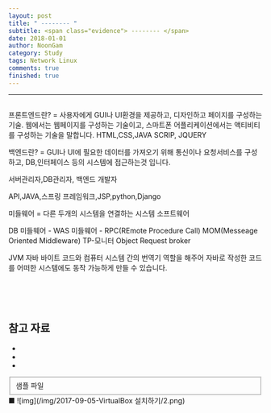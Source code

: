 ```yaml
---
layout: post
title: " -------- "
subtitle: <span class="evidence"> -------- </span>
date: 2018-01-01
author: NoonGam
category: Study
tags: Network Linux
comments: true
finished: true
---
```


---

##

프론트엔드란? = 사용자에게 GUI나 UI환경을 제공하고, 디자인하고 페이지를 구성하는 기술.
웹에서는 웹페이지를 구성하는 기술이고, 스마트폰 어플리케이션에서는 액티비티를 구성하는 기술을 말합니다.
HTML,CSS,JAVA SCRIP, JQUERY


백엔드란? = GUI나 UI에 필요한 데이터를 가져오기 위해 통신이나 요청서비스를 구성하고, DB,인터페이스 등의 시스템에 접근하는것 입니다.

서버관리자,DB관리자, 백엔드 개발자

API,JAVA,스프링 프레임워크,JSP,python,Django



미들웨어 = 다른 두개의 시스템을 연결하는 시스템 소프트웨어

 DB 미들웨어 -
 WAS 미들웨어 -
RPC(REmote Procedure Call)
MOM(Messeage Oriented Middleware)
TP-모니터
Object Request broker


JVM
자바 바이트 코드와 컴퓨터 시스템 간의 번역기 역할을 해주어 자바로 작성한 코드를 어떠한 시스템에도 동작 가능하게 만들 수 있습니다.




<br><br><br>

## 참고 자료
*
*
*
<fieldset id="gpg-fieldset">
 샘플 파일
</fieldset>
■
![img](/img/2017-09-05-VirtualBox 설치하기/2.png)
